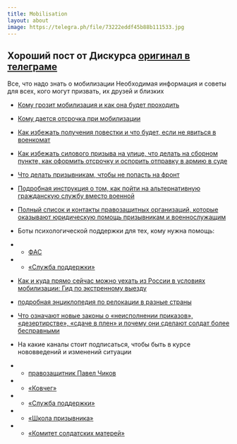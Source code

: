 ```yaml
---
title: Mobilisation
layout: about
image: https://telegra.ph/file/73222eddf45b88b111533.jpg
---
```

## Хороший пост от Дискурса [оригинал в телеграме](https://t.me/discoursio/5538)
Все, что надо знать о мобилизации
Необходимая информация и советы для всех, кого могут призвать, их друзей и близких

* [Кому грозит мобилизация и как она будет проходить](tinyurl.com/mob-mobilization)

* [Кому дается отсрочка при мобилизации](tinyurl.com/mob-delay)

* [Как избежать получения повестки и что будет, если не явиться в военкомат](tinyurl.com/mob-responsibility)

* [Как избежать силового призыва на улице, что делать на сборном пункте, как оформить отсрочку и оспорить отправку в армию в суде](tinyurl.com/mob-recruit)

* [Что делать призывникам, чтобы не попасть на фронт](tinyurl.com/mob-front)

* [Подробная инструкция о том, как пойти на альтернативную гражданскую службу вместо военной](tinyurl.com/mob-alternative)

* [Полный список и контакты правозащитных организаций, которые оказывают юридическую помощь призывникам и военнослужащим](tinyurl.com/mob-assistance)

* Боты психологической поддержки для тех, кому нужна помощь:
* * [ФАС](tinyurl.com/mob-psyhelp)
* * [«Служба поддержки»](tinyurl.com/mob-helpbot)

* [Как и куда прямо сейчас можно уехать из России в условиях мобилизации:
Гид по экстренному выезду](tinyurl.com/mob-emigration)
* [подробная энциклопедия по релокации в разные страны](tinyurl.com/mob-relocation)

* [Что означают новые законы о «неисполнении приказов», «дезертирстве», «сдаче в плен» и почему они сделают солдат более бесправными](tinyurl.com/mob-law)

* На какие каналы стоит подписаться, чтобы быть в курсе нововведений и изменений ситуации
* * [правозащитник Павел Чиков](https://t.me/pchikov)
* * [«Ковчег»](https://t.me/ArkHelps)
* * [«Служба поддержки»](https://t.me/helpdesk_media)
* * [«Школа призывника»](https://t.me/netprizyvu)
* * [«Комитет солдатских матерей»](https://t.me/KomSoldMatRos)
